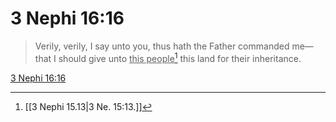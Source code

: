 # 3 Nephi 16:16

> Verily, verily, I say unto you, thus hath the Father commanded me—that I should give unto <u>this people</u>[^a] this land for their inheritance.

[3 Nephi 16:16](https://www.churchofjesuschrist.org/study/scriptures/bofm/3-ne/16?lang=eng&id=p16#p16)


[^a]: [[3 Nephi 15.13|3 Ne. 15:13.]]
